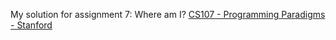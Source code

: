 My solution for assignment 7: Where am I? [CS107 - Programming Paradigms - Stanford](https://see.stanford.edu/course/cs107)
